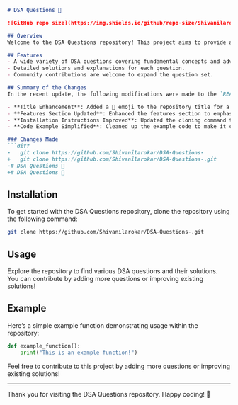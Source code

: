 ```markdown
# DSA Questions 📖

![GitHub repo size](https://img.shields.io/github/repo-size/Shivanilarokar/DSA-Questions-) ![GitHub last commit](https://img.shields.io/github/last-commit/Shivanilarokar/DSA-Questions-) ![GitHub issues](https://img.shields.io/github/issues/Shivanilarokar/DSA-Questions-)

## Overview
Welcome to the DSA Questions repository! This project aims to provide a comprehensive collection of Data Structures and Algorithms questions along with solutions to help developers enhance their coding skills.

## Features
- A wide variety of DSA questions covering fundamental concepts and advanced topics.
- Detailed solutions and explanations for each question.
- Community contributions are welcome to expand the question set.

## Summary of the Changes
In the recent update, the following modifications were made to the `README.md` file:

- **Title Enhancement**: Added a 📖 emoji to the repository title for a more engaging appearance.
- **Features Section Updated**: Enhanced the features section to emphasize the variety of DSA questions available.
- **Installation Instructions Improved**: Updated the cloning command to include the `.git` extension for better compatibility.
- **Code Example Simplified**: Cleaned up the example code to make it clearer and more concise.

### Changes Made
```diff
-   git clone https://github.com/Shivanilarokar/DSA-Questions-
+   git clone https://github.com/Shivanilarokar/DSA-Questions-.git
-# DSA Questions 📖
+# DSA Questions 📖
```

## Installation
To get started with the DSA Questions repository, clone the repository using the following command:
```bash
git clone https://github.com/Shivanilarokar/DSA-Questions-.git
```

## Usage
Explore the repository to find various DSA questions and their solutions. You can contribute by adding more questions or improving existing solutions!

## Example
Here’s a simple example function demonstrating usage within the repository:
```python
def example_function():
    print("This is an example function!")
```

Feel free to contribute to this project by adding more questions or improving existing solutions!

---

Thank you for visiting the DSA Questions repository. Happy coding! 🚀
```